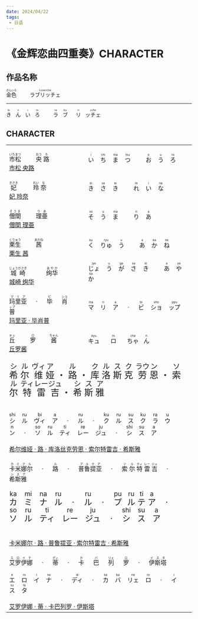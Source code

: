 ```yaml
---
date: 2024/04/22
tags: 
 - 日语
---
```


<style>
    .xi_er_wei-ruby-cn {
        font-size: 24px;
    }
    .xi_er_wei-ruby-cn rt {
        font-size: 0.8em;
    }
    .xi_er_wei-ruby-ja {
        font-size: 16px;
    }
    .xi_er_wei-ruby-ja rt{
        font-size: 0.8em;
    }

    .mi-na ruby {
        font-size: 22px;
    }
    .mi-na ruby rt{
        font-size: 0.8em;
    }
</style>

# 《金辉恋曲四重奏》CHARACTER

## 作品名称

<p>
    <ruby>
        <span>金色</span>
        <rp>(</rp>
        <rt>きんいろ</rt>
        <rp>)</rp>
    </ruby>
    <span>&emsp;&emsp;</span>
    <ruby>
        <span>ラブリッチェ</span>
        <rp>(</rp>
        <rt>Loveriche</rt>
        <rp>)</rp>
    </ruby>
</p>

---

<p>
    <ruby>
        <span>き</span>
        <rp>(</rp>
        <rt>ki</rt>
        <rp>)</rp>
    </ruby>
    <span>&nbsp;</span>
    <ruby>
        <span>ん</span>
        <rp>(</rp>
        <rt>n</rt>
        <rp>)</rp>
    </ruby>
    <span>&nbsp;</span>
    <ruby>
        <span>い</span>
        <rp>(</rp>
        <rt>i</rt>
        <rp>)</rp>
    </ruby>
    <span>&nbsp;</span>
    <ruby>
        <span>ろ</span>
        <rp>(</rp>
        <rt>ro</rt>
        <rp>)</rp>
    </ruby>
    <span>&emsp;&emsp;</span>
    <ruby>
        <span>ラ</span>
        <rp>(</rp>
        <rt>ra</rt>
        <rp>)</rp>
    </ruby>
    <span>&nbsp;</span>
    <ruby>
        <span>ブ</span>
        <rp>(</rp>
        <rt>bu</rt>
        <rp>)</rp>
    </ruby>
    <span>&emsp;</span>
    <ruby>
        <span>リ</span>
        <rp>(</rp>
        <rt>ri</rt>
        <rp>)</rp>
    </ruby>
    <span>&nbsp;</span>
    <ruby>
        <span>ッチェ</span>
        <rp>(</rp>
        <rt>cche</rt>
        <rp>)</rp>
    </ruby>
</p>

## CHARACTER

<table>
    <tbody>
        <!-- BEGIN 市松央路 -->
        <tr class="tr">
            <td>
                <br>
                <ruby>
                    <span>市松</span>
                    <rp>(</rp>
                    <rt>いちまつ</rt>
                    <rp>)</rp>
                </ruby>
                <span>&emsp;&emsp;</span>
                <ruby>
                    <span>央</span>
                    <rp>(</rp>
                    <rt>おう</rt>
                    <rp>)</rp>
                </ruby>
                <ruby>
                    <span>路</span>
                    <rp>(</rp>
                    <rt>ろ</rt>
                    <rp>)</rp>
                </ruby>
                <br>
                <a href="https://vndb.org/c64498" target="_blank">市松 央路</a>
                <br>
            </td>
            <td>
                <ruby>
                    い
                    <rp>(</rp>
                    <rt>i</rt>
                    <rp>)</rp>
                </ruby>
                <span>&nbsp;&nbsp;</span>
                <ruby>
                    ち
                    <rp>(</rp>
                    <rt>chi</rt>
                    <rp>)</rp>
                </ruby>
                <span>&nbsp;&nbsp;</span>
                <ruby>
                    ま
                    <rp>(</rp>
                    <rt>ma</rt>
                    <rp>)</rp>
                </ruby>
                <span>&nbsp;&nbsp;</span>
                <ruby>
                    つ
                    <rp>(</rp>
                    <rt>tsu</rt>
                    <rp>)</rp>
                </ruby>
                <span>&emsp;&emsp;</span>
                <ruby>
                    お
                    <rp>(</rp>
                    <rt>o</rt>
                    <rp>)</rp>
                </ruby>
                <span>&nbsp;&nbsp;</span>
                <ruby>
                    う
                    <rp>(</rp>
                    <rt>u</rt>
                    <rp>)</rp>
                </ruby>
                <span>&nbsp;&nbsp;</span>
                <ruby>
                    ろ
                    <rp>(</rp>
                    <rt>ro</rt>
                    <rp>)</rp>
                </ruby>
            </td>
        </tr>
        <!-- END 市松央路 -->
        <!-- BEGIN 妃 玲奈 -->
        <tr class="tr">
            <td>
                <br>
                <ruby>
                    <span>妃</span>
                    <rp>(</rp>
                    <rt>きさき</rt>
                    <rp>)</rp>
                </ruby>
                <span>&emsp;&emsp;&nbsp;</span>
                <ruby>
                    <span>玲</span>
                    <rp>(</rp>
                    <rt>れい</rt>
                    <rp>)</rp>
                </ruby>
                <ruby>
                    <span>奈</span>
                    <rp>(</rp>
                    <rt>な</rt>
                    <rp>)</rp>
                </ruby>
                <br>
                <a href="http://sagaplanets.product.co.jp/works/kinkoi/chara02.html" target="_blank">妃 玲奈</a>
                <br>
            </td>
            <td>
                <ruby>
                    き
                    <rp>(</rp>
                    <rt>ki</rt>
                    <rp>)</rp>
                </ruby>
                <span>&nbsp;&nbsp;</span>
                <ruby>
                    さ
                    <rp>(</rp>
                    <rt>sa</rt>
                    <rp>)</rp>
                </ruby>
                <span>&nbsp;&nbsp;</span>
                <ruby>
                    き
                    <rp>(</rp>
                    <rt>ki</rt>
                    <rp>)</rp>
                </ruby>
                <span>&emsp;&emsp;</span>
                <ruby>
                    れ
                    <rp>(</rp>
                    <rt>re</rt>
                    <rp>)</rp>
                </ruby>
                <span>&nbsp;&nbsp;</span>
                <ruby>
                    い
                    <rp>(</rp>
                    <rt>i</rt>
                    <rp>)</rp>
                </ruby>
                <span>&nbsp;&nbsp;</span>
                <ruby>
                    な
                    <rp>(</rp>
                    <rt>na</rt>
                    <rp>)</rp>
                </ruby>
            </td>
        </tr>
        <!-- END 妃 玲奈 -->
        <!-- BEGIN 僧間 理亜 -->
        <tr class="tr">
            <td>
                <br>
                <ruby>
                    <span>僧間</span>
                    <rp>(</rp>
                    <rt>そうま</rt>
                    <rp>)</rp>
                </ruby>
                <span>&emsp;&emsp;</span>
                <ruby>
                    <span>理亜</span>
                    <rp>(</rp>
                    <rt>りあ</rt>
                    <rp>)</rp>
                </ruby>
                <br>
                <a href="http://sagaplanets.product.co.jp/works/kinkoi/chara04.html" target="_blank">僧間 理亜</a>
                <br>
            </td>
            <td>
                <ruby>
                    そ
                    <rp>(</rp>
                    <rt>so</rt>
                    <rp>)</rp>
                </ruby>
                <span>&nbsp;&nbsp;</span>
                <ruby>
                    う
                    <rp>(</rp>
                    <rt>u</rt>
                    <rp>)</rp>
                </ruby>
                <span>&nbsp;&nbsp;</span>
                <ruby>
                    ま
                    <rp>(</rp>
                    <rt>ma</rt>
                    <rp>)</rp>
                </ruby>
                <span>&emsp;&emsp;</span>
                <ruby>
                    り
                    <rp>(</rp>
                    <rt>ri</rt>
                    <rp>)</rp>
                </ruby>
                <span>&nbsp;&nbsp;</span>
                <ruby>
                    あ
                    <rp>(</rp>
                    <rt>a</rt>
                    <rp>)</rp>
                </ruby>
            </td>
        </tr>
        <!-- END 僧間 理亜 -->
        <!-- BEGIN 栗生 茜 -->
        <tr class="tr">
            <td>
                <br>
                <ruby>
                    <span>栗生</span>
                    <rp>(</rp>
                    <rt>くりゅう</rt>
                    <rp>)</rp>
                </ruby>
                <span>&emsp;&emsp;</span>
                <ruby>
                    <span>茜</span>
                    <rp>(</rp>
                    <rt>あかね</rt>
                    <rp>)</rp>
                </ruby>
                <br>
                <a href="http://sagaplanets.product.co.jp/works/kinkoi/chara05.html" target="_blank">栗生 茜</a>
                <br>
            </td>
            <td>
                <ruby>
                    く
                    <rp>(</rp>
                    <rt>ku</rt>
                    <rp>)</rp>
                </ruby>
                <span>&nbsp;&nbsp;</span>
                <ruby>
                    りゅ
                    <rp>(</rp>
                    <rt>ryu</rt>
                    <rp>)</rp>
                </ruby>
                <span>&nbsp;&nbsp;</span>
                <ruby>
                    う
                    <rp>(</rp>
                    <rt>u</rt>
                    <rp>)</rp>
                </ruby>
                <span>&emsp;&emsp;</span>
                <ruby>
                    あ
                    <rp>(</rp>
                    <rt>a</rt>
                    <rp>)</rp>
                </ruby>
                <span>&nbsp;&nbsp;</span>
                <ruby>
                    か
                    <rp>(</rp>
                    <rt>ka</rt>
                    <rp>)</rp>
                </ruby>
                <span>&nbsp;&nbsp;</span>
                <ruby>
                    ね
                    <rp>(</rp>
                    <rt>ne</rt>
                    <rp>)</rp>
                </ruby>
            </td>
        </tr>
        <!-- END 栗生 茜 -->
        <!-- BEGIN 城崎 绚华 -->
        <tr class="tr">
            <td>
                <br>
                <ruby>
                    <span>城崎</span>
                    <rp>(</rp>
                    <rt>じょうがさき</rt>
                    <rp>)</rp>
                </ruby>
                <span>&emsp;&emsp;&emsp;</span>
                <ruby>
                    <span>绚华</span>
                    <rp>(</rp>
                    <rt>あやか</rt>
                    <rp>)</rp>
                </ruby>
                <br>
                <a href="http://sagaplanets.product.co.jp/works/kinkoi/chara07.html" target="_blank">城崎 绚华</a>
                <br>
            </td>
            <td>
                <ruby>
                    じょ
                    <rp>(</rp>
                    <rt>jyo</rt>
                    <rp>)</rp>
                </ruby>
                <span>&nbsp;&nbsp;</span>
                <ruby>
                    う
                    <rp>(</rp>
                    <rt>u</rt>
                    <rp>)</rp>
                </ruby>
                <span>&nbsp;&nbsp;</span>
                <ruby>
                    が
                    <rp>(</rp>
                    <rt>ga</rt>
                    <rp>)</rp>
                </ruby>
                <span>&nbsp;&nbsp;</span>
                <ruby>
                    さ
                    <rp>(</rp>
                    <rt>sa</rt>
                    <rp>)</rp>
                </ruby>
                <span>&nbsp;&nbsp;</span>
                <ruby>
                    き
                    <rp>(</rp>
                    <rt>ki</rt>
                    <rp>)</rp>
                </ruby>
                <span>&emsp;&emsp;</span>
                <ruby>
                    あ
                    <rp>(</rp>
                    <rt>a</rt>
                    <rp>)</rp>
                </ruby>
                <span>&nbsp;&nbsp;</span>
                <ruby>
                    や
                    <rp>(</rp>
                    <rt>ya</rt>
                    <rp>)</rp>
                </ruby>
                <span>&nbsp;&nbsp;</span>
                <ruby>
                    か
                    <rp>(</rp>
                    <rt>ka</rt>
                    <rp>)</rp>
                </ruby>
            </td>
        </tr>
        <!-- END 城崎 绚华 -->
        <!-- BEGIN 玛里亚·毕肖普 -->
        <tr class="tr">
            <td>
                <br>
                <ruby>
                    <span>玛里亚</span>
                    <rp>(</rp>
                    <rt>マリア</rt>
                    <rp>)</rp>
                </ruby>
                <span>&emsp;</span>
                <ruby>
                    <span>·</span>
                </ruby>
                <span>&emsp;</span>
                <ruby>
                    <span>毕</span>
                    <rp>(</rp>
                    <rt>ビ</rt>
                    <rp>)</rp>
                </ruby>
                <span>&emsp;</span>
                <ruby>
                    <span>肖</span>
                    <rp>(</rp>
                    <rt>ショ</rt>
                    <rp>)</rp>
                </ruby>
                <span>&emsp;</span>
                <ruby>
                    <span>普</span>
                    <rp>(</rp>
                    <rt>ップ</rt>
                    <rp>)</rp>
                </ruby>
                <br>
                <a href="http://sagaplanets.product.co.jp/works/kinkoi/chara08.html" target="_blank">玛里亚 · 毕肖普</a>
                <br>
            </td>
            <td>
                <ruby>
                    マ
                    <rp>(</rp>
                    <rt>ma</rt>
                    <rp>)</rp>
                </ruby>
                <span>&nbsp;&nbsp;</span>
                <ruby>
                    リ
                    <rp>(</rp>
                    <rt>ri</rt>
                    <rp>)</rp>
                </ruby>
                <span>&nbsp;&nbsp;</span>
                <ruby>
                    ア
                    <rp>(</rp>
                    <rt>a</rt>
                    <rp>)</rp>
                </ruby>
                <span>&emsp;</span>
                <ruby>
                    <span>·</span>
                </ruby>
                <span>&emsp;</span>
                <ruby>
                    ビ
                    <rp>(</rp>
                    <rt>bi</rt>
                    <rp>)</rp>
                </ruby>
                <span>&nbsp;&nbsp;</span>
                <ruby>
                    ショ
                    <rp>(</rp>
                    <rt>sho</rt>
                    <rp>)</rp>
                </ruby>
                <span>&nbsp;&nbsp;</span>
                <ruby>
                    ップ
                    <rp>(</rp>
                    <rt>ppu</rt>
                    <rp>)</rp>
                </ruby>
            </td>
        </tr>
        <!-- END 玛里亚·毕肖普 -->
        <!-- BEGIN 丘罗酱 -->
        <tr class="tr">
            <td>
                <br>
                <ruby>
                    <span>丘</span>
                    <rp>(</rp>
                    <rt>キュ</rt>
                    <rp>)</rp>
                </ruby>
                <span>&emsp;&emsp;</span>
                <ruby>
                    <span>罗</span>
                    <rp>(</rp>
                    <rt>ロ</rt>
                    <rp>)</rp>
                </ruby>
                <span>&emsp;&emsp;</span>
                <ruby>
                    <span>酱</span>
                    <rp>(</rp>
                    <rt>ちゃん</rt>
                    <rp>)</rp>
                </ruby>
                <br>
                <a href="http://sagaplanets.product.co.jp/works/kinkoi/chara09.html" target="_blank">丘罗酱</a>
                <br>
            </td>
            <td>
                <ruby>
                    キュ
                    <rp>(</rp>
                    <rt>kyu</rt>
                    <rp>)</rp>
                </ruby>
                <span>&emsp;&nbsp;</span>
                <ruby>
                    ロ
                    <rp>(</rp>
                    <rt>ro</rt>
                    <rp>)</rp>
                </ruby>
                <span>&emsp;&nbsp;</span>
                <ruby>
                    ちゃ
                    <rp>(</rp>
                    <rt>cha</rt>
                    <rp>)</rp>
                </ruby>
                <span>&nbsp;</span>
                <ruby>
                    ん
                    <rp>(</rp>
                    <rt>n</rt>
                    <rp>)</rp>
                </ruby>
            </td>
        </tr>
        <!-- END 丘罗酱 -->
        <!-- BEGIN 希尔维娅 -->
        <tr class="tr">
            <td colspan="2">
                <br>
                <div class="xi_er_wei-ruby-cn">
                    <ruby>
                        <span>希</span>
                        <rp>(</rp>
                        <rt>シ</rt>
                        <rp>)</rp>
                    </ruby>
                    <ruby>
                        <span>尔</span>
                        <rp>(</rp>
                        <rt>ル</rt>
                        <rp>)</rp>
                    </ruby>
                    <ruby>
                        <span>维</span>
                        <rp>(</rp>
                        <rt>ヴィ</rt>
                        <rp>)</rp>
                    </ruby>
                    <ruby>
                        <span>娅</span>
                        <rp>(</rp>
                        <rt>ア</rt>
                        <rp>)</rp>
                    </ruby>
                    <ruby>
                        <span>・</span>
                    </ruby>
                    <ruby>
                        <span>路</span>
                        <rp>(</rp>
                        <rt>ル</rt>
                        <rp>)</rp>
                    </ruby>
                    <ruby>
                        <span>・</span>
                    </ruby>
                    <ruby>
                        <span>库</span>
                        <rp>(</rp>
                        <rt>ク</rt>
                        <rp>)</rp>
                    </ruby>
                    <ruby>
                        <span>洛</span>
                        <rp>(</rp>
                        <rt>ル</rt>
                        <rp>)</rp>
                    </ruby>
                    <ruby>
                        <span>斯</span>
                        <rp>(</rp>
                        <rt>ス</rt>
                        <rp>)</rp>
                    </ruby>
                    <ruby>
                        <span>克</span>
                        <rp>(</rp>
                        <rt>ク</rt>
                        <rp>)</rp>
                    </ruby>
                    <ruby>
                        <span>劳</span>
                        <rp>(</rp>
                        <rt>ラウ</rt>
                        <rp>)</rp>
                    </ruby>
                    <ruby>
                        <span>恩</span>
                        <rp>(</rp>
                        <rt>ン</rt>
                        <rp>)</rp>
                    </ruby>
                    <ruby>
                        <span>・</span>
                    </ruby>
                    <ruby>
                        <span>索</span>
                        <rp>(</rp>
                        <rt>ソ</rt>
                        <rp>)</rp>
                    </ruby>
                    <ruby>
                        <span>尔</span>
                        <rp>(</rp>
                        <rt>ル</rt>
                        <rp>)</rp>
                    </ruby>
                    <ruby>
                        <span>特</span>
                        <rp>(</rp>
                        <rt>ティ</rt>
                        <rp>)</rp>
                    </ruby>
                    <ruby>
                        <span>雷</span>
                        <rp>(</rp>
                        <rt>レー</rt>
                        <rp>)</rp>
                    </ruby>
                    <ruby>
                        <span>吉</span>
                        <rp>(</rp>
                        <rt>ジュ</rt>
                        <rp>)</rp>
                    </ruby>
                    <ruby>
                        <span>・</span>
                    </ruby>
                    <ruby>
                        <span>希</span>
                        <rp>(</rp>
                        <rt>シ</rt>
                        <rp>)</rp>
                    </ruby>
                    <ruby>
                        <span>斯</span>
                        <rp>(</rp>
                        <rt>ス</rt>
                        <rp>)</rp>
                    </ruby>
                    <ruby>
                        <span>雅</span>
                        <rp>(</rp>
                        <rt>ア</rt>
                        <rp>)</rp>
                    </ruby>
                </div>
                <br><br>
                <ruby class="xi_er_wei-ruby-ja">
                    シ
                    <rp>(</rp>
                    <rt>shi</rt>
                    <rp>)</rp>
                </ruby>
                <span>&nbsp;&nbsp;</span>
                <ruby class="xi_er_wei-ruby-ja">
                    ル
                    <rp>(</rp>
                    <rt>ru</rt>
                    <rp>)</rp>
                </ruby>
                <span>&nbsp;&nbsp;</span>
                <ruby class="xi_er_wei-ruby-ja">
                    ヴィ
                    <rp>(</rp>
                    <rt>bi</rt>
                    <rp>)</rp>
                </ruby>
                <span>&nbsp;&nbsp;</span>
                <ruby class="xi_er_wei-ruby-ja">
                    ア
                    <rp>(</rp>
                    <rt>a</rt>
                    <rp>)</rp>
                </ruby>
                <span>&emsp;</span>
                <ruby>
                    <span>·</span>
                </ruby>
                <span>&emsp;</span>
                <ruby class="xi_er_wei-ruby-ja">
                    ル
                    <rp>(</rp>
                    <rt>ru</rt>
                    <rp>)</rp>
                </ruby>
                <span>&emsp;</span>
                <ruby>
                    <span>·</span>
                </ruby>
                <span>&emsp;</span>
                <ruby class="xi_er_wei-ruby-ja">
                    ク
                    <rp>(</rp>
                    <rt>ku</rt>
                    <rp>)</rp>
                </ruby>
                <span>&nbsp;&nbsp;</span>
                <ruby class="xi_er_wei-ruby-ja">
                    ル
                    <rp>(</rp>
                    <rt>ru</rt>
                    <rp>)</rp>
                </ruby>
                <span>&nbsp;&nbsp;</span>
                <ruby class="xi_er_wei-ruby-ja">
                    ス
                    <rp>(</rp>
                    <rt>su</rt>
                    <rp>)</rp>
                </ruby>
                <span>&nbsp;&nbsp;</span>
                <ruby class="xi_er_wei-ruby-ja">
                    ク
                    <rp>(</rp>
                    <rt>ku</rt>
                    <rp>)</rp>
                </ruby>
                <span>&nbsp;&nbsp;</span>
                <ruby class="xi_er_wei-ruby-ja">
                    ラ
                    <rp>(</rp>
                    <rt>ra</rt>
                    <rp>)</rp>
                </ruby>
                <span>&nbsp;&nbsp;</span>
                <ruby class="xi_er_wei-ruby-ja">
                    ウ
                    <rp>(</rp>
                    <rt>u</rt>
                    <rp>)</rp>
                </ruby>
                <span>&nbsp;&nbsp;</span>
                <ruby class="xi_er_wei-ruby-ja">
                    ン
                    <rp>(</rp>
                    <rt>n</rt>
                    <rp>)</rp>
                </ruby>
                <span>&emsp;</span>
                <ruby>
                    <span>·</span>
                </ruby>
                <span>&emsp;</span>
                <ruby class="xi_er_wei-ruby-ja">
                    ソ
                    <rp>(</rp>
                    <rt>so</rt>
                    <rp>)</rp>
                </ruby>
                <span>&nbsp;&nbsp;</span>
                <ruby class="xi_er_wei-ruby-ja">
                    ル
                    <rp>(</rp>
                    <rt>ru</rt>
                    <rp>)</rp>
                </ruby>
                <span>&nbsp;&nbsp;</span>
                <ruby class="xi_er_wei-ruby-ja">
                    ティ
                    <rp>(</rp>
                    <rt>ti</rt>
                    <rp>)</rp>
                </ruby>
                <span>&nbsp;&nbsp;</span>
                <ruby class="xi_er_wei-ruby-ja">
                    レー
                    <rp>(</rp>
                    <rt>re</rt>
                    <rp>)</rp>
                </ruby>
                <span>&nbsp;&nbsp;</span>
                <ruby class="xi_er_wei-ruby-ja">
                    ジュ
                    <rp>(</rp>
                    <rt>ju</rt>
                    <rp>)</rp>
                </ruby>
                <span>&emsp;</span>
                <ruby>
                    <span>·</span>
                </ruby>
                <span>&emsp;</span>
                <ruby class="xi_er_wei-ruby-ja">
                    シ
                    <rp>(</rp>
                    <rt>shi</rt>
                    <rp>)</rp>
                </ruby>
                <span>&nbsp;&nbsp;</span>
                <ruby class="xi_er_wei-ruby-ja">
                    ス
                    <rp>(</rp>
                    <rt>su</rt>
                    <rp>)</rp>
                </ruby>
                <span>&nbsp;&nbsp;</span>
                <ruby class="xi_er_wei-ruby-ja">
                    ア
                    <rp>(</rp>
                    <rt>a</rt>
                    <rp>)</rp>
                </ruby>
                <br><br>
                <a href="http://sagaplanets.product.co.jp/works/kinkoi/chara01.html" target="_blank">希尔维娅 · 路 · 库洛丝克劳恩 · 索尔特雷吉 · 希斯雅</a>
                <br>
            </td>
        </tr>
        <!-- END 希尔维娅 -->
        <!-- BEGIN 米娜 -->
        <tr class="tr">
            <td colspan="2">
                <br>
                <ruby>
                    <span>卡米娜尔</span>
                    <rp>(</rp>
                    <rt>カミナル</rt>
                    <rp>)</rp>
                </ruby>
                <span>&emsp;</span>
                <ruby>
                    <span>·</span>
                </ruby>
                <span>&emsp;</span>
                <ruby>
                    <span>路</span>
                    <rp>(</rp>
                    <rt>ル</rt>
                    <rp>)</rp>
                </ruby>
                <span>&emsp;</span>
                <ruby>
                    <span>·</span>
                </ruby>
                <span>&emsp;</span>
                <ruby>
                    <span>普鲁提亚</span>
                    <rp>(</rp>
                    <rt>プルテア</rt>
                    <rp>)</rp>
                </ruby>
                <span>&emsp;</span>
                <ruby>
                    <span>·</span>
                </ruby>
                <span>&emsp;</span>
                <ruby>
                    <span>索</span>
                    <rp>(</rp>
                    <rt>ソ</rt>
                    <rp>)</rp>
                </ruby>
                <ruby>
                    <span>尔</span>
                    <rp>(</rp>
                    <rt>ル</rt>
                    <rp>)</rp>
                </ruby>
                <ruby>
                    <span>特</span>
                    <rp>(</rp>
                    <rt>ティ</rt>
                    <rp>)</rp>
                </ruby>
                <ruby>
                    <span>雷</span>
                    <rp>(</rp>
                    <rt>レー</rt>
                    <rp>)</rp>
                </ruby>
                <ruby>
                    <span>吉</span>
                    <rp>(</rp>
                    <rt>ジュ</rt>
                    <rp>)</rp>
                </ruby>
                <span>&emsp;</span>
                <ruby>
                    <span>·</span>
                </ruby>
                <span>&emsp;</span>
                <ruby>
                    <span>希斯雅</span>
                    <rp>(</rp>
                    <rt>シスア</rt>
                    <rp>)</rp>
                </ruby>
                <br><br>
                <!-- BEGIN 米娜日文罗马音 -->
                <div class="mi-na">
                    <ruby>
                        カ
                        <rp>(</rp>
                        <rt>ka</rt>
                        <rp>)</rp>
                    </ruby>
                    <span>&nbsp;&nbsp;</span>
                    <ruby>
                        ミ
                        <rp>(</rp>
                        <rt>mi</rt>
                        <rp>)</rp>
                    </ruby>
                    <span>&nbsp;&nbsp;</span>
                    <ruby>
                        ナ
                        <rp>(</rp>
                        <rt>na</rt>
                        <rp>)</rp>
                    </ruby>
                    <span>&nbsp;&nbsp;</span>
                    <ruby>
                        ル
                        <rp>(</rp>
                        <rt>ru</rt>
                        <rp>)</rp>
                    </ruby>
                    <span>&emsp;</span>
                    <ruby>
                        <span>·</span>
                    </ruby>
                    <span>&emsp;</span>
                    <ruby>
                        ル
                        <rp>(</rp>
                        <rt>ru</rt>
                        <rp>)</rp>
                    </ruby>
                    <span>&emsp;</span>
                    <ruby>
                        <span>·</span>
                    </ruby>
                    <span>&emsp;</span>
                    <ruby>
                        プ
                        <rp>(</rp>
                        <rt>pu</rt>
                        <rp>)</rp>
                    </ruby>
                    <span>&nbsp;</span>
                    <ruby>
                        ル
                        <rp>(</rp>
                        <rt>ru</rt>
                        <rp>)</rp>
                    </ruby>
                    <ruby>
                        テ
                        <rp>(</rp>
                        <rt>ti</rt>
                        <rp>)</rp>
                    </ruby>
                    <ruby>
                        ア
                        <rp>(</rp>
                        <rt>a</rt>
                        <rp>)</rp>
                    </ruby>
                    <span>&emsp;</span>
                    <ruby>
                        <span>·</span>
                    </ruby>
                    <span>&emsp;</span>
                    <ruby>
                        ソ
                        <rp>(</rp>
                        <rt>so</rt>
                        <rp>)</rp>
                    </ruby>
                    <span>&nbsp;&nbsp;</span>
                    <ruby>
                        ル
                        <rp>(</rp>
                        <rt>ru</rt>
                        <rp>)</rp>
                    </ruby>
                    <span>&nbsp;&nbsp;</span>
                    <ruby>
                        ティ
                        <rp>(</rp>
                        <rt>ti</rt>
                        <rp>)</rp>
                    </ruby>
                    <span>&nbsp;&nbsp;</span>
                    <ruby>
                        レー
                        <rp>(</rp>
                        <rt>re</rt>
                        <rp>)</rp>
                    </ruby>
                    <span>&nbsp;&nbsp;</span>
                    <ruby>
                        ジュ
                        <rp>(</rp>
                        <rt>ju</rt>
                        <rp>)</rp>
                    </ruby>
                    <span>&emsp;</span>
                    <ruby>
                        <span>·</span>
                    </ruby>
                    <span>&emsp;</span>
                    <ruby>
                        シ
                        <rp>(</rp>
                        <rt>shi</rt>
                        <rp>)</rp>
                    </ruby>
                    <span>&nbsp;&nbsp;</span>
                    <ruby>
                        ス
                        <rp>(</rp>
                        <rt>su</rt>
                        <rp>)</rp>
                    </ruby>
                    <span>&nbsp;&nbsp;</span>
                    <ruby>
                        ア
                        <rp>(</rp>
                        <rt>a</rt>
                        <rp>)</rp>
                    </ruby>
                </div>
                <!-- END 米娜日文罗马音 -->
                <br><br>
                <a href="http://sagaplanets.product.co.jp/works/kinkoi/chara06.html" target="_blank">卡米娜尔 · 路 · 普鲁提亚 · 索尔特雷吉 · 希斯雅</a>
                <br>
            </td>
        </tr>
        <!-- END 米娜 -->
        <!-- BEGIN 艾尔 -->
        <tr class="tr">
            <td colspan="2">
                <br>
                <ruby>
                    <span>艾罗伊娜</span>
                    <rp>(</rp>
                    <rt>エロイナ</rt>
                    <rp>)</rp>
                </ruby>
                <span>&emsp;</span>
                <ruby>
                    <span>·</span>
                </ruby>
                <span>&emsp;</span>
                <ruby>
                    <span>蒂</span>
                    <rp>(</rp>
                    <rt>ディ</rt>
                    <rp>)</rp>
                </ruby>
                <span>&emsp;</span>
                <ruby>
                    <span>·</span>
                </ruby>
                <span>&emsp;</span>
                <ruby>
                    <span>卡</span>
                    <rp>(</rp>
                    <rt>カ</rt>
                    <rp>)</rp>
                </ruby>
                <span>&emsp;</span>
                <ruby>
                    <span>巴</span>
                    <rp>(</rp>
                    <rt>バ</rt>
                    <rp>)</rp>
                </ruby>
                <span>&emsp;</span>
                <ruby>
                    <span>列</span>
                    <rp>(</rp>
                    <rt>リェ</rt>
                    <rp>)</rp>
                </ruby>
                <span>&emsp;</span>
                <ruby>
                    <span>罗</span>
                    <rp>(</rp>
                    <rt>ロ</rt>
                    <rp>)</rp>
                </ruby>
                <span>&emsp;</span>
                <ruby>
                    <span>·</span>
                </ruby>
                <span>&emsp;</span>
                <ruby>
                    <span>伊斯塔</span>
                    <rp>(</rp>
                    <rt>イスタ</rt>
                    <rp>)</rp>
                </ruby>
                <br><br>
                <ruby>
                    エ
                    <rp>(</rp>
                    <rt>e</rt>
                    <rp>)</rp>
                </ruby>
                <span>&nbsp;&nbsp;</span>
                <ruby>
                    ロ
                    <rp>(</rp>
                    <rt>ro</rt>
                    <rp>)</rp>
                </ruby>
                <span>&nbsp;&nbsp;</span>
                <ruby>
                    イ
                    <rp>(</rp>
                    <rt>i</rt>
                    <rp>)</rp>
                </ruby>
                <span>&nbsp;&nbsp;</span>
                <ruby>
                    ナ
                    <rp>(</rp>
                    <rt>na</rt>
                    <rp>)</rp>
                </ruby>
                <span>&emsp;</span>
                <ruby>
                    <span>·</span>
                </ruby>
                <span>&emsp;</span>
                <ruby>
                    ディ
                    <rp>(</rp>
                    <rt>di</rt>
                    <rp>)</rp>
                </ruby>
                <span>&emsp;</span>
                <ruby>
                    <span>·</span>
                </ruby>
                <span>&emsp;</span>
                <ruby>
                    カ
                    <rp>(</rp>
                    <rt>ka</rt>
                    <rp>)</rp>
                </ruby>
                <span>&nbsp;&nbsp;</span>
                <ruby>
                    バ
                    <rp>(</rp>
                    <rt>ba</rt>
                    <rp>)</rp>
                </ruby>
                <span>&nbsp;&nbsp;</span>
                <ruby>
                    リェ
                    <rp>(</rp>
                    <rt>rie</rt>
                    <rp>)</rp>
                </ruby>
                <span>&nbsp;&nbsp;</span>
                <ruby>
                    ロ
                    <rp>(</rp>
                    <rt>ro</rt>
                    <rp>)</rp>
                </ruby>
                <span>&emsp;</span>
                <ruby>
                    <span>·</span>
                </ruby>
                <span>&emsp;</span>
                <ruby>
                    イ
                    <rp>(</rp>
                    <rt>i</rt>
                    <rp>)</rp>
                </ruby>
                <span>&nbsp;&nbsp;</span>
                <ruby>
                    ス
                    <rp>(</rp>
                    <rt>su</rt>
                    <rp>)</rp>
                </ruby>
                <span>&nbsp;&nbsp;</span>
                <ruby>
                    タ
                    <rp>(</rp>
                    <rt>ta</rt>
                    <rp>)</rp>
                </ruby>
                <br><br>
                <a href="http://sagaplanets.product.co.jp/works/kinkoi/chara03.html" target="_blank">艾罗伊娜 · 蒂 · 卡巴列罗 · 伊斯塔</a>
                <br>
            </td>
        </tr>
        <!-- END 艾尔 -->
    </tbody>
</table>
